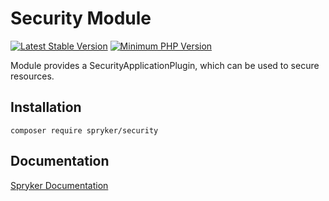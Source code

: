 # Security Module
[![Latest Stable Version](https://poser.pugx.org/spryker/security/v/stable.svg)](https://packagist.org/packages/spryker/security)
[![Minimum PHP Version](https://img.shields.io/badge/php-%3E%3D%208.0-8892BF.svg)](https://php.net/)

Module provides a SecurityApplicationPlugin, which can be used to secure resources.

## Installation

```
composer require spryker/security
```

## Documentation

[Spryker Documentation](https://docs.spryker.com)
